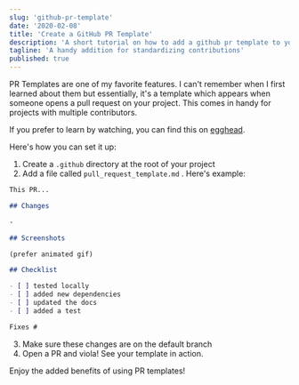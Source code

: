 ```yaml
---
slug: 'github-pr-template'
date: '2020-02-08'
title: 'Create a GitHub PR Template'
description: 'A short tutorial on how to add a github pr template to your project.'
tagline: 'A handy addition for standardizing contributions'
published: true
---
```


PR Templates are one of my favorite features. I can't remember when I first learned about them but essentially, it's a template which appears when someone opens a pull request on your project. This comes in handy for projects with multiple contributors.

If you prefer to learn by watching, you can find this on [egghead](https://egghead.io/lessons/github-create-a-github-pr-template?af=fd8rz3).

Here's how you can set it up:

1. Create a `.github` directory at the root of your project
2. Add a file called `pull_request_template.md` . Here's example:

```markdown
This PR...

## Changes

-

## Screenshots

(prefer animated gif)

## Checklist

- [ ] tested locally
- [ ] added new dependencies
- [ ] updated the docs
- [ ] added a test

Fixes #
```

3. Make sure these changes are on the default branch
4. Open a PR and viola! See your template in action.

Enjoy the added benefits of using PR templates!
